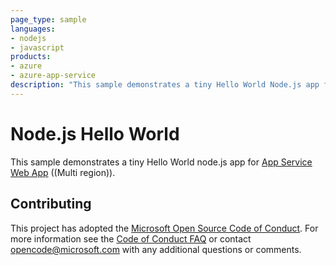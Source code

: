 ```yaml
---
page_type: sample
languages:
- nodejs
- javascript
products:
- azure
- azure-app-service
description: "This sample demonstrates a tiny Hello World Node.js app for Azure App Service(Multi region)."
---
```


# Node.js Hello World

This sample demonstrates a tiny Hello World node.js app for [App Service Web App](https://docs.microsoft.com/azure/app-service-web) ((Multi region)).

## Contributing

This project has adopted the [Microsoft Open Source Code of Conduct](https://opensource.microsoft.com/codeofconduct/). For more information see the [Code of Conduct FAQ](https://opensource.microsoft.com/codeofconduct/faq/) or contact [opencode@microsoft.com](mailto:opencode@microsoft.com) with any additional questions or comments.
